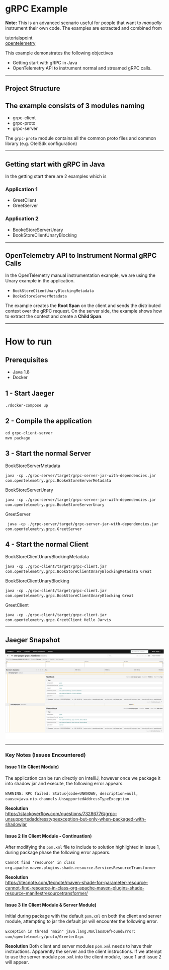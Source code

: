 # gRPC Example

**Note:** This is an advanced scenario useful for people that want to *manually* instrument their own code. The examples are extracted and combined from 

[tutorialspoint](https://www.tutorialspoint.com/grpc/grpc_unary.htm)   
[opentelemetry](https://github.com/open-telemetry/opentelemetry-java-docs/blob/main/grpc/README.md)


This example demonstrates the following objectives 
- Getting start with gRPC in Java
- OpenTelemetry API to instrument normal and streamed gRPC calls.

---

## Project Structure

The example consists of 3 modules naming
- 
- grpc-client
- grpc-proto
- grpc-server

The `grpc-proto` module contains all the common proto files and common library (e.g. OtelSdk configuration)

---

## Getting start with gRPC in Java
In the getting start there are 2 examples which is 

### Application 1
- GreetClient
- GreetServer

### Application 2
- BookeStoreServerUnary
- BookStoreClientUnaryBlocking

---

## OpenTelemetry API to Instrument Normal gRPC Calls

In the OpenTelemetry manual instrumentation example, we are using the Unary example in the application.

- `BookStoreClientUnaryBlockingMetadata`
- `BookeStoreServerMetadata`

The example creates the **Root Span** on the client and sends the distributed context over the gRPC request. On the server side, the example shows how to extract the context and create a **Child Span**.

--- 

# How to run

## Prerequisites
* Java 1.8
* Docker


## 1 - Start Jaeger 
```shell script
./docker-compose up
```

## 2 - Compile the application
```shell script
cd grpc-client-server
mvn package
```

## 3 - Start the normal Server

BookStoreServerMetadata
```shell script
java -cp ./grpc-server/target/grpc-server-jar-with-dependencies.jar com.opentelemetry.grpc.BookeStoreServerMetadata
```
BookStoreServerUnary
```shell script
java -cp ./grpc-server/target/grpc-server-jar-with-dependencies.jar com.opentelemetry.grpc.BookeStoreServerUnary
```
GreetServer
```shell script
 java -cp ./grpc-server/target/grpc-server-jar-with-dependencies.jar com.opentelemetry.grpc.GreetServer
```


## 4 - Start the normal Client

BookStoreClientUnaryBlockingMetadata
```shell script
java -cp ./grpc-client/target/grpc-client.jar com.opentelemetry.grpc.BookStoreClientUnaryBlockingMetadata Great
```
BookStoreClientUnaryBlocking
```shell script
java -cp ./grpc-client/target/grpc-client.jar com.opentelemetry.grpc.BookStoreClientUnaryBlocking Great
```
GreetClient
```shell script
java -cp ./grpc-client/target/grpc-client.jar com.opentelemetry.grpc.GreetClient Hello Jarvis
```

--- 

## Jaeger Snapshot

![jaeger](./images/Jaeger-trace.png)

---

### Key Notes (Issues Encountered)   

#### Issue 1 (In Client Module)
The application can be run directly on IntelliJ, however once we package it into shadow jar and execute, the following error appears.

`WARNING: RPC failed: Status{code=UNKNOWN, description=null, cause=java.nio.channels.UnsupportedAddressTypeException`

**Resolution**  
https://stackoverflow.com/questions/73286776/grpc-unsupportedaddresstypeexception-but-only-when-packaged-with-shadowjar

#### Issue 2 (In Client Module - Continuation)
After modifying the `pom.xml` file to include to solution highlighted in issue 1, during package phase the following error appears.

`Cannot find 'resource' in class org.apache.maven.plugins.shade.resource.ServicesResourceTransformer`

**Resolution**  
https://itecnote.com/tecnote/maven-shade-for-parameter-resource-cannot-find-resource-in-class-org-apache-maven-plugins-shade-resource-manifestresourcetransformer/


#### Issue 3 (In Client Module & Server Module)

Initial during package with the default `pom.xml` on both the client and server module, attempting to jar the default jar will encounter the following error.

`Exception in thread "main" java.lang.NoClassDefFoundError: com/opentelemetry/proto/GreeterGrpc`

**Resolution**
Both client and server modules `pom.xml` needs to have their <build> instructions. Apparently the server and the client <build> instructions. If we attempt to use the server module `pom.xml` into the client module, issue 1 and issue 2 will appear.

